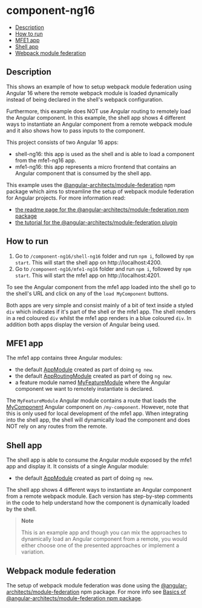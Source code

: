 # component-ng16

- [Description](#description)
- [How to run](#how-to-run)
- [MFE1 app](#mfe1-app)
- [Shell app](#shell-app)
- [Webpack module federation](#webpack-module-federation)

## Description

This shows an example of how to setup webpack module federation using Angular 16 where the remote webpack module is loaded dynamically instead of being declared in the shell's webpack configuration. 

Furthermore, this example does NOT use Angular routing to remotely load the Angular component. In this example, the shell app shows 4 different ways to instantiate an Angular component from a remote webpack module and it also shows how to pass inputs to the component.

This project consists of two Angular 16 apps:
- shell-ng16: this app is used as the shell and is able to load a component from the mfe1-ng16 app.
- mfe1-ng16: this app represents a micro frontend that contains an Angular component that is consumed by the shell app.

This example uses the [@angular-architects/module-federation](https://www.npmjs.com/package/@angular-architects/module-federation) npm package which aims to streamline the setup of webpack module federation for Angular projects. For more information read:
- [the readme page for the @angular-architects/module-federation npm package](https://www.npmjs.com/package/@angular-architects/module-federation?activeTab=readme)
- [the tutorial for the @angular-architects/module-federation plugin](https://github.com/angular-architects/module-federation-plugin/blob/main/libs/mf/tutorial/tutorial.md)

## How to run

1) Go to `/component-ng16/shell-ng16` folder and run `npm i`, followed by `npm start`. This will start the shell app on http://localhost:4200.
2) Go to `/component-ng16/mfe1-ng16` folder and run `npm i`, followed by `npm start`. This will start the mfe1 app on http://localhost:4201.

To see the Angular component from the mfe1 app loaded into the shell go to the shell's URL and click on any of the `load MyComponent` buttons. 

Both apps are very simple and consist mainly of a bit of text inside a styled `div` which indicates if it's part of the shell or the mfe1 app. The shell renders in a red coloured `div` whilst the mfe1 app renders in a blue coloured `div`. In addition both apps display the version of Angular being used.

## MFE1 app

The mfe1 app contains three Angular modules:
- the default [AppModule](/code-demos/component-ng16/mfe1-ng16/src/app/app.module.ts) created as part of doing `ng new`.
- the default [AppRoutingModule](/code-demos/component-ng16/mfe1-ng16/src/app/app-routing.module.ts) created as part of doing `ng new`.
- a feature module named [MyFeatureModule](/code-demos/component-ng16/mfe1-ng16/src/app/my-feature/my-feature.module.ts) where the Angular component we want to remotely instantiate is declared.

The `MyFeatureModule` Angular module contains a route that loads the [MyComponent](/code-demos/component-ng16/mfe1-ng16/src/app/my-feature/my-component/my-component.component.ts) Angular component on `/my-component`. However, note that this is only used for local development of the mfe1 app. When integrating into the shell app, the shell will dynamically load the component and does NOT rely on any routes from the remote.

## Shell app

The shell app is able to consume the Angular module exposed by the mfe1 app and display it. It consists of a single Angular module:
- the default [AppModule](/code-demos/component-ng16/shell-ng16/src/app/app.module.ts) created as part of doing `ng new`.

The shell app shows 4 different ways to instantiate an Angular component from a remote webpack module. Each version has step-by-step comments in the code to help understand how the component is dynamically loaded by the shell.

> **Note**
>
> This is an example app and though you can mix the approaches to dynamically load an Angular component from a remote, you would either choose one of the presented approaches or implement a variation.

## Webpack module federation

The setup of webpack module federation was done using the [@angular-architects/module-federation](https://www.npmjs.com/package/@angular-architects/module-federation) npm package. For more info see [Basics of @angular-architects/module-federation npm package](/docs/basics-angular-architects.md).
